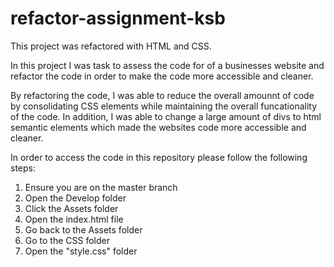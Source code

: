# refactor-assignment-ksb

This project was refactored with HTML and CSS. 

In this project I was task to assess the code for of a businesses website and refactor the code in order to make the code more accessible and cleaner.

By refactoring the code, I was able to reduce the overall amounnt of code by consolidating CSS elements while maintaining the overall funcationality of the code. In addition, I was able to change a large amount of divs to html semantic elements which made the websites code more accessible and cleaner. 

In order to access the code in this repository please follow the following steps:
  1. Ensure you are on the master branch
  2. Open the Develop folder
  3. Click the Assets folder
  4. Open the index.html file
  5. Go back to the Assets folder
  6. Go to the CSS folder
  7. Open the "style.css" folder
  
    
